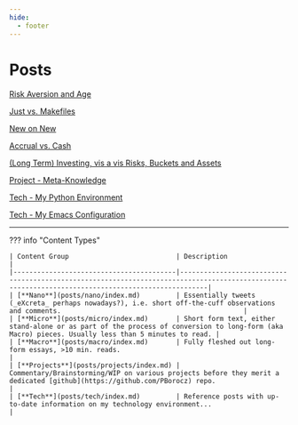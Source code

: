 ```yaml
---
hide:
  - footer
---
```


# Posts

[Risk Aversion and Age](posts/nano/risk-aversion-age.md)

[Just vs. Makefiles](posts/nano/just_vs_makefiles.md)

[New on New](posts/micro/new_on_new.md)

[Accrual vs. Cash](posts/micro/accrual_vs_cash.md)

[(Long Term) Investing, vis a vis Risks, Buckets and Assets](posts/macro/investing.md)

[Project - Meta-Knowledge](posts/projects/knowledge.md)

[Tech - My Python Environment](posts/tech/python.md)

[Tech - My Emacs Configuration](posts/tech/emacs.md)

---

??? info "Content Types"

    | Content Group                           | Description                                                                                                                                       |
    |-----------------------------------------|---------------------------------------------------------------------------------------------------------------------------------------------------|
    | [**Nano**](posts/nano/index.md)         | Essentially tweets (_eXcreta_ perhaps nowadays?), i.e. short off-the-cuff observations and comments.                                              |
    | [**Micro**](posts/micro/index.md)       | Short form text, either stand-alone or as part of the process of conversion to long-form (aka Macro) pieces. Usually less than 5 minutes to read. |
    | [**Macro**](posts/macro/index.md)       | Fully fleshed out long-form essays, >10 min. reads.                                                                                               |
    | [**Projects**](posts/projects/index.md) | Commentary/Brainstorming/WIP on various projects before they merit a dedicated [github](https://github.com/PBorocz) repo.                         |
    | [**Tech**](posts/tech/index.md)         | Reference posts with up-to-date information on my technology environment...                                                                       |
